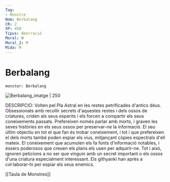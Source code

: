 ```yaml
---
Tag:
- Monstre
Nom: Berbalang
CR: 2
XP: 450
Tipus: Aberració
Moral: N
Moral_2: M
Mida: M
---
```

# Berbalang

```statblock
monster: Berbalang
```

![Berbalang_imatge | 250](https://static.wikia.nocookie.net/forgottenrealms/images/4/4f/Berbalang.png/revision/latest?cb&#x3D;20181201155032)

DESCRIPCIÓ: 
Volten pel Pla Astral en les restes petrificades d'antics déus. Obsessionats amb recollir secrets d'aquestes restes i dels ossos de criatures, criden als seus esperits i els forcen a compartir els seus coneixements passats. Prefereixen només parlar amb morts, i graven les seves històries en els seus ossos per preservar-ne la informació. El seu últim objectiu en tot el que fan és trobar coneixement, i tot i que prefereixen el dels morts també poden espiar els vius, mitjançant còpies espectrals d'ell mateix. El coneixement que acumulen els fa fonts d'informació notables, i éssers poderosos que creuen els plans els usen per adquirir-ne. Tot i això, ignoren peticions a no ser que vinguin amb un secret important o els ossos d'una criatura especialment interessant. Els githyanki han après a col·laborar-hi per espiar els seus enemics.

[[Taula de Monstres]]